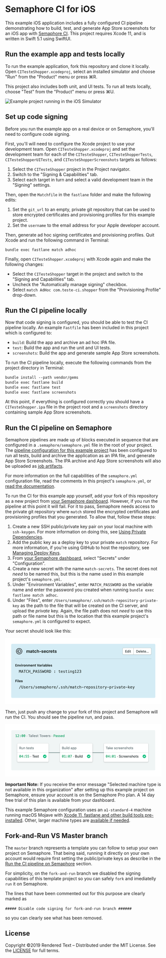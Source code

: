 # Semaphore CI for iOS

This example iOS application includes a fully configured CI pipeline demonstrating how to build, test, and generate App Store screenshots for an iOS app with [Semaphore CI](https://semaphoreci.com). This project requires Xcode 11, and is written in Swift 5.1 using SwiftUI.

## Run the example app and tests locally

To run the example application, fork this repository and clone it locally. Open `CITesteShopper.xcodeproj`, select an installed simulator and choose "Run" from the "Product" menu or press ⌘R.

This project also includes both unit, and UI tests. To run all tests locally, choose "Test" from the "Product" menu or press ⌘U.

![Example project running in the iOS Simulator](Images/CITesteShopper.png)

## Set up code signing

Before you run the example app on a real device or on Semaphore, you'll need to configure code signing.

First, you'll will need to configure the Xcode project to use your development team. Open `CITesteShopper.xcodeproj` and set the development team for each of the `CITesteShopper`, `CITesteShopperTests`, `CITesteShopperUITests`, and `CITesteShopperScreenshots` targets as follows:

1. Select the `CITesteShopper` project in the Project navigator.
2. Switch to the "Signing & Capabilities" tab.
3. Select each target in turn and select a valid development team in the "Signing" settings.

Then, open the `Matchfile` in the `fastlane` folder and make the following edits:

1. Set the `git_url` to an empty, private git repository that can be used to store encrypted certificates and provisioning profiles for this example project.
2. Set the `username` to the email address for your Apple developer account.

Then, generate ad hoc signing certificates and provisioning profiles. Quit Xcode and run the following command in Terminal:

```shell
bundle exec fastlane match adhoc
``` 

Finally, open `CITesteShopper.xcodeproj` with Xcode again and make the following changes:

* Select the `CITesteShopper` target in the project and switch to the "Signing and Capabilities" tab.
* Uncheck the "Automatically manage signing" checkbox.
* Select `match AdHoc com.teste-ci.shopper` from the "Provisioning Profile" drop-down.

## Run the CI pipeline locally

Now that code signing is configured, you should be able to test the CI pipeline locally. An example `Fastfile` has been included in this project which is configured to:

* `build`: Build the app and archive an ad hoc IPA file.
* `test`: Build the app and run the unit and UI tests.
* `screenshots`: Build the app and generate sample App Store screenshots.

To run the CI pipeline locally, execute the following commands from the project directory in Terminal:

```shell
bundle install --path vendor/gems
bundle exec fastlane build
bundle exec fastlane test
bundle exec fastlane screenshots
```

At this point, if everything is configured correctly you should have a `CITesteShopper.ipa` file in the project root and a `screenshots` directory containing sample App Store screenshots.

## Run the CI pipeline on Semaphore

Semaphore pipelines are made up of blocks executed in sequence that are configured in a `.semaphore/semaphore.yml` file in the root of your project. The [pipeline configuration for this example project](.semaphore/semaphore.yml) has been configured to run all tests, build and archive the application as an IPA file, and generate App Store Screenshots. The IPA archive and App Store screenshots will also be uploaded as [job artifacts](https://docs.semaphoreci.com/article/155-artifacts).

For more information on the full capabilities of the `semaphore.yml` configuration file, read the comments in this project's `semaphore.yml`, or [read the documentation](https://docs.semaphoreci.com/article/50-pipeline-yaml).

To run the CI for this example app yourself, add your fork of this repository as a new project from [your Semaphore dashboard](https://id.semaphoreci.com/init_auth). However, if you run the pipeline at this point it will fail. For it to pass, Semaphore needs access to the private git repository where `match` stored the encrypted certificates and provisioning profiles that you generated. To allow that, follow these steps:

1. Create a new SSH public/private key pair on your local machine with `ssh-keygen`. For more information on doing this, see [Using Private Dependencies](https://docs.semaphoreci.com/article/109-using-private-dependencies).
2. Add the public key as a deploy key to your private `match` repository. For more information, if you're using GitHub to host the repository, see [Managing Deploy Keys](https://developer.github.com/v3/guides/managing-deploy-keys/).
3. From [your Semaphore dashboard](https://id.semaphoreci.com/init_auth), select "Secrets" under "Configuration".
4. Create a new secret with the name `match-secrets`. The secret does not *need* to be named this, but this is the name used in this example project's `semaphore.yml`.
5. Under "Environment Variables", enter `MATCH_PASSWORD` as the variable name and enter the password you created when running `bundle exec fastlane match adhoc`.
6. Under "Files", enter `/Users/semaphore/.ssh/match-repository-private-key` as the path to the file that will be created on the CI server, and upload the *private* key. Again, the file path does not *need* to use this path or file name but this is the location that this example project's `semaphore.yml` is configured to expect.

Your secret should look like this:

![Screenshot of a correctly configured secret on Semaphore](Images/Secret.png)

Then, just push any change to your fork of this project and Semaphore will run the CI. You should see the pipeline run, and pass.

![A passing CI pipeline on Semaphore](Images/Pipeline.png)

**Important Note:** If you receive the error message "Selected machine type is not available in this organization" after setting up this example project on Semaphore, ensure your account is on the Semaphore Pro plan. A 14 day free trial of this plan is available from your dashboard.

This example Semaphore configuration uses an `a1-standard-4` machine running macOS Mojave with [Xcode 11, fastlane and other build tools pre-installed](https://docs.semaphoreci.com/ci-cd-environment/macos-catalina-xcode-11-image/). Other, larger machine types are [available if needed](https://docs.semaphoreci.com/ci-cd-environment/machine-types/).

## Fork-and-Run VS Master branch

The `master` branch represents a template you can follow to setup your own project on Semaphore. That being said, running it directly on your own account would require first setting the public/private keys as describe in the [Run the CI pipeline on Semaphore](#run-the-ci-pipeline-on-semaphore) section.

For simplicity, on the `fork-and-run` branch we disabled the signing capabilities of this template project so you can safely `fork` and imediatelly `run` it on Semaphore.

The lines that have been commented out for this purpose are clearly marked as 

```##### Disable code signing for fork-and-run branch ######```

so you can clearly see what has been removed.


## License

Copyright ©2019 Rendered Text – Distributed under the MIT License. See the [LICENSE](LICENSE) for full terms.
